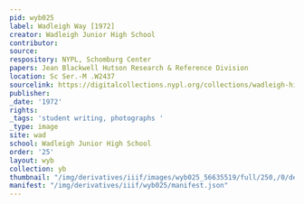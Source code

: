 ```yaml
---
pid: wyb025
label: Wadleigh Way [1972]
creator: Wadleigh Junior High School
contributor:
source:
respository: NYPL, Schomburg Center
papers: Jean Blackwell Hutson Research & Reference Division
location: Sc Ser.-M .W2437
sourcelink: https://digitalcollections.nypl.org/collections/wadleigh-high-school-yearbooks#/?tab=navigation
publisher:
_date: '1972'
rights:
_tags: 'student writing, photographs '
_type: image
site: wad
school: Wadleigh Junior High School
order: '25'
layout: wyb
collection: yb
thumbnail: "/img/derivatives/iiif/images/wyb025_56635519/full/250,/0/default.jpg"
manifest: "/img/derivatives/iiif/wyb025/manifest.json"
---
```

